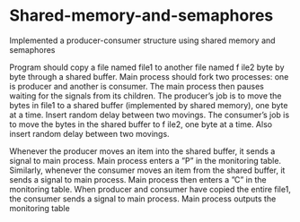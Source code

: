 # Shared-memory-and-semaphores
Implemented a producer-consumer structure using shared memory and semaphores


Program should copy a file named file1 to another file named f ile2 byte by byte through a shared buffer. 
Main process should fork two processes: one is producer and another is consumer. The main process then pauses waiting
for the signals from its children. The producer’s job is to move the bytes in file1 to a shared
buffer (implemented by shared memory), one byte at a time. Insert random delay between two
movings. The consumer’s job is to move the bytes in the shared buffer to f ile2, one byte at a
time. Also insert random delay between two movings.

Whenever the producer moves an item into the shared buffer, it sends a signal to main
process. Main process enters a ”P” in the monitoring table. Similarly, whenever the consumer
moves an item from the shared buffer, it sends a signal to main process. Main process then
enters a ”C” in the monitoring table. When producer and consumer have copied the entire file1,
the consumer sends a signal to main process. Main process outputs the monitoring table
